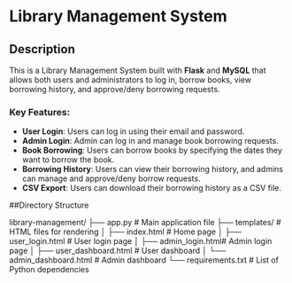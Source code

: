 # Library Management System

## Description

This is a Library Management System built with **Flask** and **MySQL** that allows both users and administrators to log in, borrow books, view borrowing history, and approve/deny borrowing requests.

### Key Features:
- **User Login**: Users can log in using their email and password.
- **Admin Login**: Admin can log in and manage book borrowing requests.
- **Book Borrowing**: Users can borrow books by specifying the dates they want to borrow the book.
- **Borrowing History**: Users can view their borrowing history, and admins can manage and approve/deny borrow requests.
- **CSV Export**: Users can download their borrowing history as a CSV file.

##Directory Structure

library-management/
├── app.py              # Main application file
├── templates/          # HTML files for rendering
│   ├── index.html      # Home page
│   ├── user_login.html # User login page
│   ├── admin_login.html# Admin login page
│   ├── user_dashboard.html # User dashboard
│   └── admin_dashboard.html # Admin dashboard
└── requirements.txt    # List of Python dependencies
